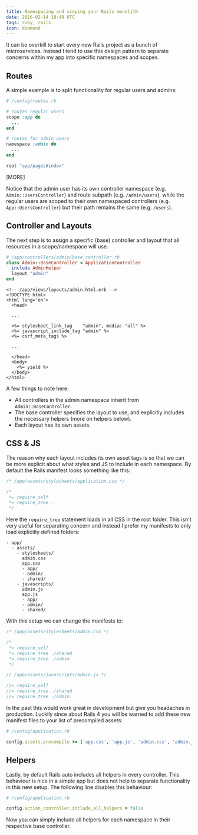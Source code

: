 ```yaml
---
title: Namespacing and scoping your Rails monolith
date: 2016-02-14 18:48 UTC
tags: ruby, rails
icon: diamond
---
```


It can be overkill to start every new Rails project as a bunch of microservices. Instead I tend to use this design pattern to separate concerns within my app into specific namespaces and scopes.

## Routes

A simple example is to split functionality for regular users and admins:

~~~ruby
# /config/routes.rb

# routes regular users
scope :app do
  ...
end

# routes for admin users
namespace :admin do
  ...
end

root "app/pages#index"
~~~

[MORE]

Notice that the admin user has its own controller namespace (e.g. `Admin::UsersController`) and route subpath (e.g. `/admin/users`), while the regular users are scoped to their own namespaced controllers (e.g. `App::UsersController`) but their path remains the same (e.g. `/users`).

## Controller and Layouts

The next step is to assign a specific (base) controller and layout that all resources in a scope/namespace will use.

~~~ruby
# /app/controllers/admin/base_controller.rb
class Admin::BaseController < ApplicationController
  include AdminHelper
  layout "admin"
end
~~~

~~~erb
<!-- /app/views/layouts/admin.html.erb -->
<!DOCTYPE html>
<html lang='en'>
  <head>

  ...

  <%= stylesheet_link_tag    "admin", media: "all" %>
  <%= javascript_include_tag "admin" %>
  <%= csrf_meta_tags %>

  ...

  </head>
  <body>
    <%= yield %>
  </body>
</html>
~~~

A few things to note here:

- All controllers in the admin namespace inherit from `Admin::BaseController`.
- The base controller specifies the layout to use, and explicitly includes the necessary helpers (more on helpers below).
- Each layout has its own assets.

## CSS & JS

The reason why each layout includes its own asset tags is so that we can be more explicit about what styles and JS to include in each namespace. By default the Rails manifest looks something like this:

~~~css
/* /app/assets/stylesheets/application.css */

/*
 *= require_self
 *= require_tree .
 */
~~~

Here the `require_tree` statement loads in all CSS in the root folder. This isn't very useful for separating concern and instead I prefer my manifests to only load explicitly defined folders:

~~~
- app/
  - assets/
    - stylesheets/
      admin.css
      app.css
      - app/
      - admin/
      - shared/
    - javascripts/
      admin.js
      app.js
      - app/
      - admin/
      - shared/
~~~

With this setup we can change the manifests to:

~~~css
/* /app/assets/stylesheets/admin.css */

/*
 *= require_self
 *= require_tree ./shared
 *= require_tree ./admin
 */
~~~

~~~js
// /app/assets/javascripts/admin.js */

//= require_self
//= require_tree ./shared
//= require_tree ./admin
~~~

In the past this would work great in development but give you headaches in production. Luckily since about Rails 4 you will be warned to add these new manifest files to your list of precompiled assets:

~~~ruby
# /config/application.rb

config.assets.precompile += ['app.css', 'app.js', 'admin.css', 'admin.js']
~~~

## Helpers

Lastly, by default Rails auto includes all helpers in every controller. This behaviour is nice in a simple app but does not help to separate functionality in this new setup. The following line disables this behaviour:

~~~ruby
# /config/application.rb

config.action_controller.include_all_helpers = false
~~~

Now you can simply include all helpers for each namespace in their respective base controller.
